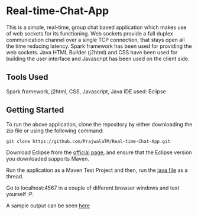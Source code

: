 # Real-time-Chat-App

This is a simple, real-time, group chat based application which makes use of web sockets for its functioning. Web sockets provide a full duplex communication channel over a single TCP connection, that stays open all the time reducing latency. Spark framework has been used for providing the web sockets. Java HTML Builder (j2html) and CSS have been used for building the user interface and Javascript has been used on the client side.

## Tools Used

Spark framework, j2html, CSS, Javascript, Java 
IDE used: Eclipse 

## Getting Started

To run the above application, clone the repository by either downloading the zip file or using the following command:  

    git clone https://github.com/PrajwalaTM/Real-time-Chat-App.git

Download Eclipse from the [official page](https://eclipse.org/downloads/packages/), and ensure that the Eclipse version you downloaded supports Maven. 

Run the application as a Maven Test Project and then, run the [java file](https://github.com/PrajwalaTM/Real-time-Chat-App/blob/master/chat/src/main/java/chat/Chat.java) as a thread.

Go to localhost:4567 in a couple of different browser windows and text yourself :P.

A sample output can be seen [here](https://github.com/PrajwalaTM/Real-time-Chat-App/blob/master/chat.png)
